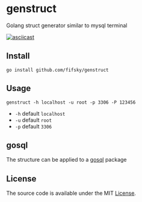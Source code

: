 # genstruct
Golang struct generator similar to mysql terminal

[![asciicast](https://asciinema.org/a/12i6QmbaUCQgPZ4o2rz5QmPVE.png)](https://asciinema.org/a/12i6QmbaUCQgPZ4o2rz5QmPVE)

## Install

```
go install github.com/fifsky/genstruct
```

## Usage

```
genstruct -h localhost -u root -p 3306 -P 123456
```

* `-h` default `localhost`
* `-u` default `root`
* `-p` default `3306`

## gosql

The structure can be applied to a [gosql](https://github.com/ilibs/gosql) package

## License

The source code is available under the MIT [License](/LICENSE).